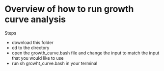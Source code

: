 # Overview of how to run growth curve analysis

Steps 
- download this folder 
- cd to the directory
- open the growth_curve.bash file and change the input to match the input that you would like to use 
- run sh growht_curve.bash in your terminal 
